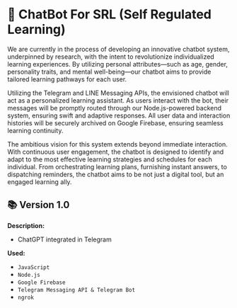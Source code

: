 # 🤖 ChatBot For SRL (Self Regulated Learning)

We are currently in the process of developing an innovative chatbot system, underpinned by research, with the intent to revolutionize individualized learning experiences. By utilizing personal attributes—such as age, gender, personality traits, and mental well-being—our chatbot aims to provide tailored learning pathways for each user.

Utilizing the Telegram and LINE Messaging APIs, the envisioned chatbot will act as a personalized learning assistant. As users interact with the bot, their messages will be promptly routed through our Node.js-powered backend system, ensuring swift and adaptive responses. All user data and interaction histories will be securely archived on Google Firebase, ensuring seamless learning continuity.

The ambitious vision for this system extends beyond immediate interaction. With continuous user engagement, the chatbot is designed to identify and adapt to the most effective learning strategies and schedules for each individual. From orchestrating learning plans, furnishing instant answers, to dispatching reminders, the chatbot aims to be not just a digital tool, but an engaged learning ally.

## 📚 Version 1.0

**Description:**

- ChatGPT integrated in Telegram

**Used:**

- `JavaScript`
- `Node.js`
- `Google Firebase`
- `Telegram Messaging API & Telegram Bot`
- `ngrok`

